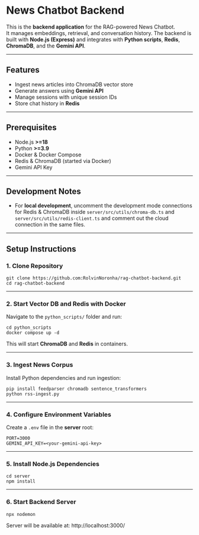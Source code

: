 # News Chatbot Backend

This is the **backend application** for the RAG-powered News Chatbot.  
It manages embeddings, retrieval, and conversation history. The backend is built with **Node.js (Express)** and integrates with **Python scripts**, **Redis**, **ChromaDB**, and the **Gemini API**.

---

## Features

- Ingest news articles into ChromaDB vector store
- Generate answers using **Gemini API**
- Manage sessions with unique session IDs
- Store chat history in **Redis**

---

## Prerequisites

- Node.js **>=18**
- Python **>=3.9**
- Docker & Docker Compose
- Redis & ChromaDB (started via Docker)
- Gemini API Key

---


## Development Notes

- For **local development**, uncomment the development mode connections for Redis & ChromaDB inside `server/src/utils/chroma-db.ts` and `server/src/utils/redis-client.ts` and comment out the cloud connection in the same files.


---

## Setup Instructions


### 1. Clone Repository

```
git clone https://github.com:RolvinNoronha/rag-chatbot-backend.git
cd rag-chatbot-backend
```

---

### 2. Start Vector DB and Redis with Docker

Navigate to the `python_scripts/` folder and run:

```
cd python_scripts
docker compose up -d
```

This will start **ChromaDB** and **Redis** in containers.

---

### 3. Ingest News Corpus

Install Python dependencies and run ingestion:

```
pip install feedparser chromadb sentence_transformers
python rss-ingest.py
```

---

### 4. Configure Environment Variables

Create a `.env` file in the **server** root:

```
PORT=3000
GEMINI_API_KEY=<your-gemini-api-key>
```


---

### 5. Install Node.js Dependencies

```
cd server
npm install
```

---

### 6. Start Backend Server

```
npx nodemon
```


Server will be available at: http://localhost:3000/







